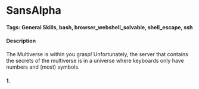# SansAlpha

#### Tags: General Skills, bash, browser_webshell_solvable, shell_escape, ssh

#### Description
The Multiverse is within you grasp! Unfortunately, the server that contains the secrets of the multiverse is in a universe where keyboards only have numbers and (most) symbols.

#### 1. 
